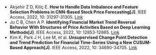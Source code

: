 * Akşehir Z D, Kiliç E. <b>How to Handle Data Imbalance and Feature Selection Problems in CNN-Based Stock Price Forecasting[J]</b>. IEEE Access, 2022, 10: 31297-31305. [Link](https://ieeexplore.ieee.org/abstract/document/9738619/)
* Ju C B, Chen A P. <b>Identifying Financial Market Trend Reversal Behavior With Structures of Price Activities Based on Deep Learning Methods[J]</b>. IEEE Access, 2022, 10: 12853-12865. [Link](https://ieeexplore.ieee.org/abstract/document/9693504/)
* Kim K, Park J H, Lee M, et al. <b>Unsupervised Change Point Detection and Trend Prediction for Financial Time-Series Using a New CUSUM-Based Approach[J]</b>. IEEE Access, 2022, 10: 34690-34705. [Link](https://ieeexplore.ieee.org/abstract/document/9741807/)